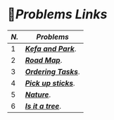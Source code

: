 # :pushpin:***Problems Links***
|***N.***| ***Problems***|
|---| --------|
|1| [***Kefa and Park***](https://codeforces.com/problemset/problem/580/C).|
|2| [***Road Map***](https://codeforces.com/problemset/problem/34/D).|
|3| [***Ordering Tasks***](https://onlinejudge.org/index.php?option=onlinejudge&page=show_problem&problem=1246).|
|4| [***Pick up sticks***](https://onlinejudge.org/index.php?option=com_onlinejudge&Itemid=8&page=show_problem&problem=2733).|
|5| [***Nature***](https://onlinejudge.org/index.php?option=com_onlinejudge&Itemid=8&page=show_problem&problem=1626).|
|6| [***Is it a tree***](https://www.spoj.com/problems/PT07Y/en/).|
